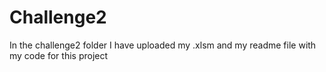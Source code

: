 # Challenge2

In the challenge2 folder I have uploaded my .xlsm and my readme file with my code for this project
